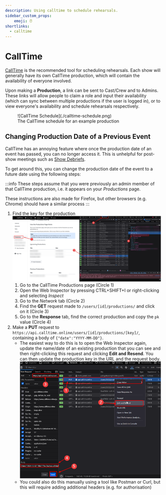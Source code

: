 ```yaml
---
description: Using calltime to schedule rehearsals.
sidebar_custom_props:
    emoji: ⏰
shortlinks:
  - calltime
---
```

# CallTime
[CallTime](https://www.calltime.online/) is the recommended tool for scheduling rehearsals. Each show will generally
have its own CallTime production, which will contain the availability of everyone involved.

Upon making a **Production**, a link can be sent to Cast/Crew and to Admins. These links will allow people to claim a
role and input their availability (which can sync between multiple productions if the user is logged in), or to view
everyone's availability and schedule rehearsals respectively.

<figure>
![CallTime Schedule](./calltime-schedule.png)
<figcaption>The CallTime schedule for an example production</figcaption>
</figure>


## Changing Production Date of a Previous Event
CallTime has an annoying feature where once the production date of an event has passed, you can no longer access it.
This is unhelpful for post-show meetings such as [Show Debriefs](/wiki/warwick-drama/shows/show-week#debrief).

To get around this, you can change the production date of the event to a future date using the following steps:

:::info
These steps assume that you were previously an admin member of that CallTime production, i.e. it appears on your
*Productions* page.

These instructions are also made for Firefox, but other browsers (e.g. Chrome) should have a similar process
:::

1. Find the key for the production
   ![Getting the CallTime Key](./finding-calltime-key.png)
   1. Go to the CallTime Productions page (Circle 1)
   2. Open the Web Inspector by pressing CTRL+SHIFT+I or right-clicking and selecting *Inspect*
   3. Go to the *Network* tab  (Circle 2)
   4. Find the **GET** request made to `/users/[id]/productions/` and click on it (Circle 3)
   5. Go to the **Response** tab, find the correct production and copy the `pk` value (Circle 4)
2. Make a **PUT** request to `https://api.calltime.online/users/[id]/productions/[key]/`, containing a body of
   `{"date":"YYYY-MM-DD"}`.
   * The easiest way to do this is to open the Web Inspector again, update the name/date of an existing production that
     you can see and then right-clicking this request and clicking **Edit and Resend**. You can then update the production
     key in the URL and the request body.
     ![Updating the CallTime production date](./updating-calltime-production-date.png)
   * You could also do this manually using a tool like Postman or Curl, but this will require adding additional headers
     (e.g. for authorisation)